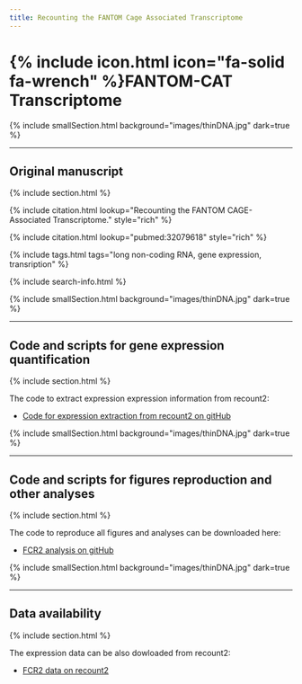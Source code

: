 ```yaml
---
title: Recounting the FANTOM Cage Associated Transcriptome
---
```


# {% include icon.html icon="fa-solid fa-wrench" %}FANTOM-CAT Transcriptome

{% include smallSection.html background="images/thinDNA.jpg" dark=true %}
***
## Original manuscript
{% include section.html %}

{% include citation.html lookup="Recounting the FANTOM CAGE-Associated Transcriptome." style="rich" %}

{% include citation.html lookup="pubmed:32079618" style="rich" %}

{% include tags.html tags="long non-coding RNA, gene expression, transription" %}

{% include search-info.html %}


{% include smallSection.html background="images/thinDNA.jpg" dark=true %}
***
## Code and scripts for gene expression quantification
{% include section.html %}

The code to extract expression expression information from recount2:
- [Code for expression extraction from recount2 on gitHub](https://github.com/LieberInstitute/marchionni_projects)


{% include smallSection.html background="images/thinDNA.jpg" dark=true %}
***
## Code and scripts for figures reproduction and other analyses
{% include section.html %}

The code to reproduce all figures and analyses can be downloaded here:
- [FCR2 analysis on gitHub](https://github.com/eddieimada/fcr2)


{% include smallSection.html background="images/thinDNA.jpg" dark=true %}
***
## Data availability
{% include section.html %}

The expression data can be also dowloaded from recount2:
- [ FCR2 data on recount2](https://jhubiostatistics.shinyapps.io/recount/)
